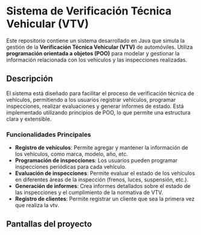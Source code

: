 # Sistema de Verificación Técnica Vehicular (VTV)

Este repositorio contiene un sistema desarrollado en Java que simula la gestión de la **Verificación Técnica Vehicular (VTV)** de automóviles. Utiliza **programación orientada a objetos (POO)** para modelar y gestionar la información relacionada con los vehículos y las inspecciones realizadas.

## Descripción

El sistema está diseñado para facilitar el proceso de verificación técnica de vehículos, permitiendo a los usuarios registrar vehículos, programar inspecciones, realizar evaluaciones y generar informes de estado. Está implementado utilizando principios de POO, lo que permite una estructura clara y extensible.

### Funcionalidades Principales

- **Registro de vehículos**: Permite agregar y mantener la información de los vehículos, como marca, modelo, año, etc.
- **Programación de inspecciones**: Los usuarios pueden programar inspecciones periódicas para cada vehículo.
- **Evaluación de inspecciones**: Permite evaluar el estado de los vehículos en diferentes áreas de la inspección (frenos, luces, suspensión, etc.).
- **Generación de informes**: Crea informes detallados sobre el estado de las inspecciones y el cumplimiento de la normativa de VTV.
- **Registro de clientes**: Permite registrar un cliente que sea la primera vez que realiza la vtv.

## Pantallas del proyecto

